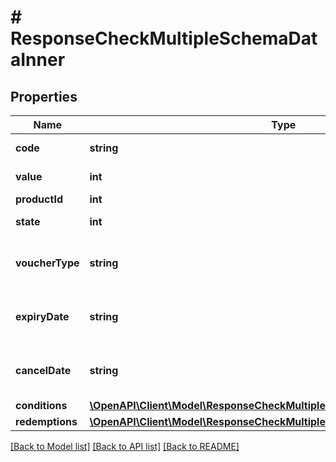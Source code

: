 # # ResponseCheckMultipleSchemaDataInner

## Properties

Name | Type | Description | Notes
------------ | ------------- | ------------- | -------------
**code** | **string** | Voucher code | [optional]
**value** | **int** | Value of voucher | [optional]
**productId** | **int** | Product ID | [optional]
**state** | **int** | State of voucher | [optional]
**voucherType** | **string** | Voucher type, standard or conditional | [optional]
**expiryDate** | **string** | Expiry date of voucher (YYYY-MM-DD) | [optional]
**cancelDate** | **string** | Date cancel voucher (YYYY-MM-DD) | [optional]
**conditions** | [**\OpenAPI\Client\Model\ResponseCheckMultipleSchemaDataInnerConditions**](ResponseCheckMultipleSchemaDataInnerConditions.md) |  | [optional]
**redemptions** | [**\OpenAPI\Client\Model\ResponseCheckMultipleSchemaDataInnerRedemptions**](ResponseCheckMultipleSchemaDataInnerRedemptions.md) |  | [optional]

[[Back to Model list]](../../README.md#models) [[Back to API list]](../../README.md#endpoints) [[Back to README]](../../README.md)

